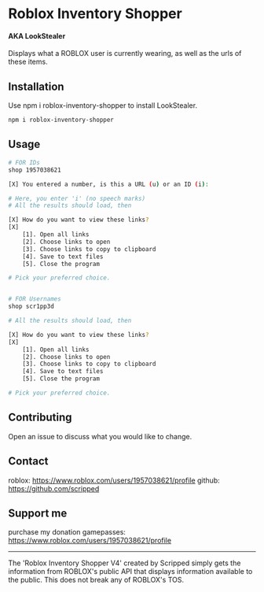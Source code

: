 # Roblox Inventory Shopper
#### AKA LookStealer
Displays what a ROBLOX user is currently wearing, as well as the urls of these items.

## Installation

Use npm i roblox-inventory-shopper to install LookStealer.

```bash
npm i roblox-inventory-shopper
```

## Usage

```bash
# FOR IDs
shop 1957038621

[X] You entered a number, is this a URL (u) or an ID (i):

# Here, you enter 'i' (no speech marks)
# All the results should load, then

[X] How do you want to view these links?
[X]
    [1]. Open all links
    [2]. Choose links to open
    [3]. Choose links to copy to clipboard
    [4]. Save to text files
    [5]. Close the program

# Pick your preferred choice.


# FOR Usernames
shop scr1pp3d

# All the results should load, then

[X] How do you want to view these links?
[X]
    [1]. Open all links
    [2]. Choose links to open
    [3]. Choose links to copy to clipboard
    [4]. Save to text files
    [5]. Close the program

# Pick your preferred choice.
```

## Contributing
Open an issue to discuss what you would like to change.

## Contact
roblox: https://www.roblox.com/users/1957038621/profile
github: https://github.com/scripped

## Support me
purchase my donation gamepasses: https://www.roblox.com/users/1957038621/profile


<hr>

The 'Roblox Inventory Shopper V4' created by Scripped simply gets the information from ROBLOX's public API that displays information available to the public. This does not break any of ROBLOX's TOS.
